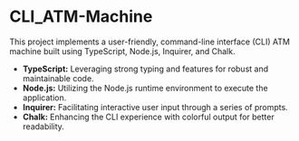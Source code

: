 # CLI_ATM-Machine
This project implements a user-friendly, command-line interface (CLI) ATM machine built using TypeScript, Node.js, Inquirer, and Chalk. 

- **TypeScript:** Leveraging strong typing and features for robust and maintainable code.
- **Node.js:** Utilizing the Node.js runtime environment to execute the application.
- **Inquirer:** Facilitating interactive user input through a series of prompts.
- **Chalk:** Enhancing the CLI experience with colorful output for better readability.

